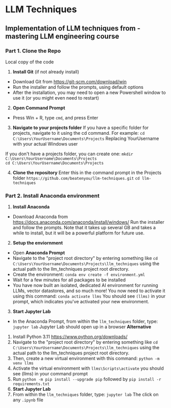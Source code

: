 # LLM Techniques

## Implementation of LLM techniques from - mastering LLM engineering course

### Part 1. Clone the Repo
Local copy of the code
1. **Install Git** (if not already install)
  * Download Git from https://git-scm.com/download/win
  * Run the installer and follow the prompts, using default options
  * After the installation, you may need to open a new Powershell window to use it (or you might even need to restart)
2. **Open Command Prompt**
  * Press Win + R, type `cmd`, and press Enter
3. **Navigate to your projects folder**
If you have a specific folder for projects, navigate to it using the cd command. For example:
`cd C:\Users\YourUsername\Documents\Projects`
Replacing YourUsername with your actual Windows user

If you don't have a projects folder, you can create one:
`mkdir C:\Users\YourUsername\Documents\Projects`  
`cd C:\Users\YourUsername\Documents\Projects`
   
4. **Clone the repository**
Enter this in the command prompt in the Projects folder
`https://github.com/beatenyou/llm-techniques.git`
`cd llm-techniques`
### Part 2. Install Anaconda environment
1. **Install Anaconda**
  * Download Anaconda from https://docs.anaconda.com/anaconda/install/windows/
Run the installer and follow the prompts. Note that it takes up several GB and takes a while to install, but it will be a powerful platform for future use.
2. **Setup the enviornment**
  * Open **Anaconda Prompt**
  * Navigate to the "project root directory" by entering something like `cd C:\Users\YourUsername\Documents\Projects\llm_techniques` using the actual path to the llm_techniques project root directory.
  * Create the environment: `conda env create -f environment.yml`
  * Wait for a few minutes for all packages to be installed
  * You have now built an isolated, dedicated AI environment for running LLMs, vector datastores, and so much more! You now need to activate it using this command: `conda activate llms`
You should see `(llms)` in your prompt, which indicates you've activated your new environment.
3. **Start Jupyter Lab**
  * In the Anaconda Prompt, from within the `llm_techniques` folder, type: `jupyter lab`
Jupyter Lab should open up in a browser
**Alternative**
1. Install Python 3.11 https://www.python.org/downloads/
2. Navigate to the "project root directory" by entering something like `cd C:\Users\YourUsername\Documents\Projects\llm_techniques` using the actual path to the llm_techniques project root directory.
3. Then, create a new virtual environment with this command: `python -m venv llms`
4. Activate the virtual environment with `llms\Scripts\activate` you should see (llms) in your command prompt
5. Run `python -m pip install --upgrade pip` followed by `pip install -r requirements.txt`
6. **Start Jupyter Lab**
7. From within the `llm_techniques` folder, type: `jupyter lab`
The click on any `.ipynb` file
